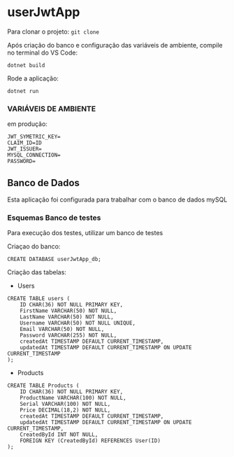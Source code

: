 # userJwtApp

Para clonar o projeto:
```git clone```

Após criação do banco e configuração das variáveis de ambiente, compile no terminal do VS Code:

```dotnet build```

Rode a aplicação:

```dotnet run```

### VARIÁVEIS DE AMBIENTE

em produção:

```
JWT_SYMETRIC_KEY=
CLAIM_ID=ID
JWT_ISSUER=
MYSQL_CONNECTION=
PASSWORD=
```

## Banco de Dados

Esta aplicação foi configurada para trabalhar com o banco de dados mySQL

### Esquemas Banco de testes

Para execução dos testes, utilizar um banco de testes

Criaçao do banco:
```
CREATE DATABASE userJwtApp_db;
```
Criação das tabelas:
- Users
```
CREATE TABLE users (
    ID CHAR(36) NOT NULL PRIMARY KEY,
    FirstName VARCHAR(50) NOT NULL,
    LastName VARCHAR(50) NOT NULL,
    Username VARCHAR(50) NOT NULL UNIQUE,
    Email VARCHAR(50) NOT NULL,
    Password VARCHAR(255) NOT NULL,
    createdAt TIMESTAMP DEFAULT CURRENT_TIMESTAMP,
    updatedAt TIMESTAMP DEFAULT CURRENT_TIMESTAMP ON UPDATE CURRENT_TIMESTAMP
);
```
- Products
```
CREATE TABLE Products (
    ID CHAR(36) NOT NULL PRIMARY KEY,
    ProductName VARCHAR(100) NOT NULL,
    Serial VARCHAR(100) NOT NULL,
    Price DECIMAL(18,2) NOT NULL,
    createdAt TIMESTAMP DEFAULT CURRENT_TIMESTAMP,
    updatedAt TIMESTAMP DEFAULT CURRENT_TIMESTAMP ON UPDATE CURRENT_TIMESTAMP,
    CreatedById INT NOT NULL,
    FOREIGN KEY (CreatedById) REFERENCES User(ID)
);
```
